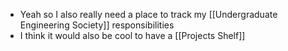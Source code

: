 - Yeah so I also really need a place to track my [[Undergraduate Engineering Society]] responsibilities
- I think it would also be cool to have a [[Projects Shelf]]
